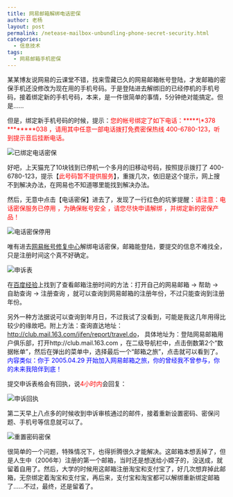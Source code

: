 ```yaml
---
title: 网易邮箱解绑电话密保
author: 老杨
layout: post
permalink: /netease-mailbox-unbundling-phone-secret-security.html
categories:
  - 信息技术
tags:
  - 网易邮箱手机密保
---
```

某某博友说网易的云课堂不错，找来雪藏已久的网易邮箱帐号登陆，才发邮箱的密保手机还没修改为现在用的手机号码。于是登陆进去解绑旧的已经停机的手机号码，接着绑定新的手机号码，本来，是一件很简单的事情，5分钟绝对能搞定。但是……  


  
但是，绑定新手机号码的时候，提示：<span style = "color:red;">您的帐号绑定了如下电话：\*****\*\\*\*378 \*\*\***\***038 ，请用其中任意一部电话拨打免费密保热线 400-6780-123，听到提示音后挂断电话。</span>

![ 已绑定电话密保 ][1]

好吧，上天猫充了10块钱到已停机一个多月的旧移动号码，按照提示拨打了 400-6780-123，提示【<span style = "color:red;">此号码暂不提供服务</span>】，重拨几次，依旧是这个提示，网上搜不到解决办法，在网易也不知道哪里能找到解决办法。

然后，无意中点击【电话密保】进去了，发现了一行红色的坑爹提醒：<span style = "color:red;">请注意：电话密保服务已停用 ，为确保帐号安全 ，请您尽快申请解绑 ，并绑定新的密保产品！</span>

![ 电话密保停用][2]

唯有进去<a href="https://mima.163.com" target="_blank">网易帐号修复中心</a>解绑电话密保，邮箱能登陆，要提交的信息不难找全，只是注册时间这个真不好确定。

![ 申诉表 ][3]

在<a href="http://jingyan.baidu.com/article/a3a3f8118f3b498da3eb8a5b.html" target="_blank">百度经验</a>上找到了查看邮箱注册时间的方法：打开自己的网易邮箱 -> 帮助 -> 自助查询 -> 注册查询 ，就可以查询到网易邮箱的注册年份，不过只能查询到注册年份。

另外一种方法据说可以查询到年月日，不过我试了没看到，可能是我这几年用得比较少的缘故吧。附上方法：查询直达地址：<a href="http://club.mail.163.com/jifen/report/travel.do" target="_blank">http://club.mail.163.com/jifen/report/travel.do</a>， 具体地址为：登陆网易邮箱用户俱乐部，打开http://club.mail.163.com ，在二级导航栏中，点击倒数第2个“数据帐单”，然后在弹出的菜单中，选择最后一个“邮箱之旅”，点击就可以看到了。<span style = "color:blue;">内容类似：你于 2005.04.29 开始加入网易邮箱之旅，你的曾经我不曾参与，你的未来我陪伴到底！</span>

提交申诉表格会有回执，说<span style = "color:red;">4小时内</span>会回复：

![ 申诉回执 ][4]

第二天早上八点多的时候收到申诉审核通过的邮件，接着重新设置密码、密保问题、手机号等信息就可以了。

![ 重置密码密保 ][5]

很简单的一个问题，特殊情况下，也得折腾很久才能解决。这邮箱本想丢掉了，但是人生中（2006年）注册的第一个邮箱，当时还是想送给小嫦子的，没送成，就留着自用了。然后，大学的时候用这邮箱注册淘宝和支付宝了，好几次想弃掉此邮箱，无奈绑定着淘宝和支付宝，再后来，支付宝和淘宝都可以解绑重新绑定邮箱了……不过，最终，还是留着了。

 [1]: http://cyhour.com/wp-content/uploads/2014/12/163-guangliansouji.jpg
 [2]: http://cyhour.com/wp-content/uploads/2014/12/163-dianhuamibao.png
 [3]: http://cyhour.com/wp-content/uploads/2014/12/163-shensu.jpg
 [4]: http://cyhour.com/wp-content/uploads/2014/12/163-huizhi.png
 [5]: http://cyhour.com/wp-content/uploads/2014/12/163-shenhetongguo.jpg